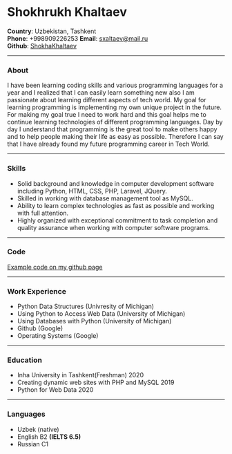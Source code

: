 # Shokhrukh Khaltaev
**Country**: Uzbekistan, Tashkent\
**Phone**: +998909226253 **Email**: sxaltaev@mail.ru\
**Github**: [ShokhaKhaltaev](https://github.com/ShokhaKhaltaev?tab=repositories)
***

### **About**

I have been learning coding skills and various programming languages for a year and I realized that I can easily learn something new also I am passionate about learning 
different aspects of tech world. My goal for learning programming is implementing my own unique project in the future. For making my goal true I need to work hard and this 
goal helps me to continue learning technologies of different programming languages. Day by day I understand that programming is the great tool to make others happy and to 
help people making their life as easy as possible. Therefore I can say that I have already found my future programming career in Tech World.
***

### **Skills**

* Solid background and knowledge in computer development software including Python, HTML, CSS, PHP, Laravel, JQuery.
* Skilled in working with database management tool as MySQL.
* Ability to learn complex technologies as fast as possible and working with full attention.
* Highly organized with exceptional commitment to task completion and quality assurance when working with computer software programs.
***

### Code

[Example code on my github page](https://github.com/ShokhaKhaltaev/myblog) 

***

### Work Experience

* Python Data Structures (Univresity of Michigan)
* Using Python to Access Web Data (University of Michigan)
* Using Databases with Python (University of Michigan)
* Github (Google)
* Operating Systems (Google)

***

### Education 

* Inha University in Tashkent(Freshman) 2020
* Creating dynamic web sites with PHP and MySQL 2019
* Python for Web Data 2020

***

### Languages

* Uzbek (native)
* English B2 **(IELTS 6.5)**
* Russian C1
